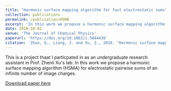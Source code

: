 ```yaml
---
title: "Harmonic surface mapping algorithm for fast electrostatic sums"
collection: publications
permalink: /publication/HSMA
excerpt: 'In this work we propose a harmonic surface mapping algorithm (HSMA) for electrostatic pairwise sums of an infinite number of image charges.'
date: 2018-10-01
venue: 'The Journal of Chemical Physics'
paperurl: 'https://doi.org/10.1063/1.5044438'
citation: 'Zhao, Q., Liang, J. and Xu, Z., 2018. "Harmonic surface mapping algorithm for fast electrostatic sums". <i>The Journal of Chemical Physics</i>, 149(8), p.084111.'
---
```

This is a project thaat I particpated in as an undergraduate research assistant in Prof. Zhenli Xu's lab. In this work we propose a harmonic surface mapping algorithm (HSMA) for electrostatic pairwise sums of an infinite number of image charges.

[Download paper here](http://zhaoqy1996.github.io/files/HSMA.pdf)

